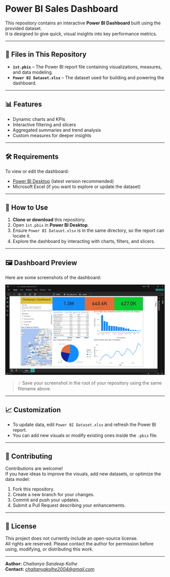 # Power BI Sales Dashboard

This repository contains an interactive **Power BI Dashboard** built using the provided dataset.  
It is designed to give quick, visual insights into key performance metrics.

---

## 📂 Files in This Repository
- **`1st.pbix`** – The Power BI report file containing visualizations, measures, and data modeling.
- **`Power BI Dataset.xlsx`** – The dataset used for building and powering the dashboard.

---

## 📊 Features
- Dynamic charts and KPIs
- Interactive filtering and slicers
- Aggregated summaries and trend analysis
- Custom measures for deeper insights

---

## 🛠 Requirements
To view or edit the dashboard:
- [Power BI Desktop](https://powerbi.microsoft.com/desktop/) (latest version recommended)
- Microsoft Excel (if you want to explore or update the dataset)

---

## 🚀 How to Use
1. **Clone or download** this repository.
2. Open `1st.pbix` in **Power BI Desktop**.
3. Ensure `Power BI Dataset.xlsx` is in the same directory, so the report can locate it.
4. Explore the dashboard by interacting with charts, filters, and slicers.

---

## 🖼 Dashboard Preview
Here are some screenshots of the dashboard:

![Dashboard Overview](dashboard-overview.png)

> 💡 Save your screenshot in the root of your repository using the same filename above.

---

## 📈 Customization
- To update data, edit `Power BI Dataset.xlsx` and refresh the Power BI report.
- You can add new visuals or modify existing ones inside the `.pbix` file.

---

## 🤝 Contributing

Contributions are welcome!  
If you have ideas to improve the visuals, add new datasets, or optimize the data model:
1. Fork this repository.
2. Create a new branch for your changes.
3. Commit and push your updates.
4. Submit a Pull Request describing your enhancements.


---

## 📜 License
This project does not currently include an open-source license.  
All rights are reserved. Please contact the author for permission before using, modifying, or distributing this work.

---

**Author:** *Chaitanya Sandeep Kolhe*  
**Contact:** *chaitanyakolhe2004@gmail.com*

